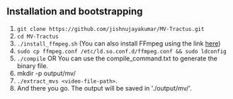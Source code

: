 

## Installation and bootstrapping

1. `git clone https://github.com/jishnujayakumar/MV-Tractus.git` 
2. `cd MV-Tractus`
3. `./install_ffmpeg.sh` (You can also install FFmpeg using the link [here](http://embedonix.com/articles/linux/installing-ffmpeg-from-source-on-ubuntu-14-0-4/))
4. `sudo cp ffmpeg.conf /etc/ld.so.conf.d/ffmpeg.conf && sudo ldconfig`
5. `./compile` OR You can use the compile_command.txt to generate the binary file.
6. mkdir -p output/mv/
7. `./extract_mvs <video-file-path>`.
8. And there you go. The output will be saved in './output/mv/'.


